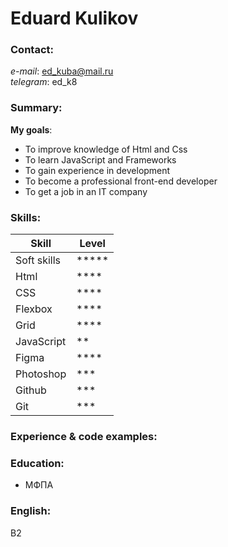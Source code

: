 # Eduard Kulikov
### Contact:
_e-mail_: [ed_kuba@mail.ru](ed_kuba@mail.ru)  
_telegram_: ed_k8

### Summary:
**My goals**:
* To improve knowledge of Html and Css  
* To learn JavaScript and Frameworks  
* To gain experience in development
* To become a professional front-end developer
* To get a job in an IT company
 
### Skills:
| Skill                |Level   |
| --                   | --     |
| Soft skills          | *****  |
| Html                 | ****   |
| CSS                  | ****   |
| Flexbox              | ****   |
| Grid                 | ****   |
| JavaScript           | **     |
| Figma                | ****   |
| Photoshop            | ***    |
| Github               | ***    |
| Git                  | ***    |

### Experience & code examples:
  
### Education:

* МФПА
### English:
B2
